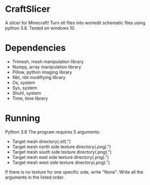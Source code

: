 # CraftSlicer
A slicer for Minecraft! Turn stl files into worledit schematic files using python 3.8.
Tested on windows 10. 

# Dependencies
- Trimesh, mesh manipulation library
- Numpy, array manipulation library
- Pillow, python imaging library
- Nbt, nbt modifiying library
- Os, system
- Sys, system
- Shutil, system
- Time, time library

# Running
Python 3.8
The program requires 5 arguments:
- Target mesh directory(.stl).")
- Target mesh north side texture directory(.png).")
- Target mesh south side texture directory(.png).")
- Target mesh east side texture directory(.png).")
- Target mesh west side texture directory(.png).")

If there is no texture for one specific side, write "None".
Write all the arguments in the listed order.
